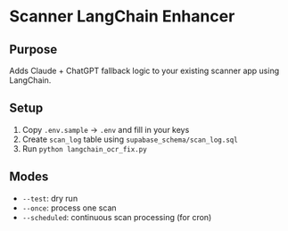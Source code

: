 # Scanner LangChain Enhancer

## Purpose
Adds Claude + ChatGPT fallback logic to your existing scanner app using LangChain.

## Setup
1. Copy `.env.sample` → `.env` and fill in your keys
2. Create `scan_log` table using `supabase_schema/scan_log.sql`
3. Run `python langchain_ocr_fix.py`

## Modes
- `--test`: dry run
- `--once`: process one scan
- `--scheduled`: continuous scan processing (for cron)
